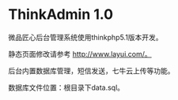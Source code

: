 ThinkAdmin 1.0
===============

微品匠心后台管理系统使用thinkphp5.1版本开发。

静态页面修改请参考 http://www.layui.com/。

后台内置数据库管理，短信发送，七牛云上传等功能。

数据库文件位置：根目录下data.sql。

